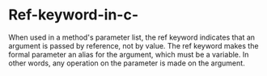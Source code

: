 # Ref-keyword-in-c-
When used in a method's parameter list, the ref keyword indicates that an argument is passed by reference, not by value. The ref keyword makes the formal parameter an alias for the argument, which must be a variable. In other words, any operation on the parameter is made on the argument.
